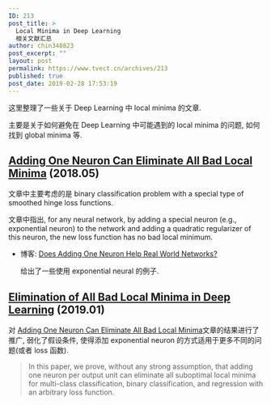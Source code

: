 ```yaml
---
ID: 213
post_title: >
  Local Minima in Deep Learning
  相关文献汇总
author: chin340823
post_excerpt: ""
layout: post
permalink: https://www.tvect.cn/archives/213
published: true
post_date: 2019-02-28 17:53:19
---
```

这里整理了一些关于 Deep Learning 中 local minima 的文章.

主要是关于如何避免在 Deep Learning 中可能遇到的 local minima 的问题, 如何找到 global minima 等.

<!--more-->

<h2><a href="https://arxiv.org/abs/1805.08671">Adding One Neuron Can Eliminate All Bad Local Minima</a> (2018.05)</h2>

文章中主要考虑的是 binary classification problem with a special
type of smoothed hinge loss functions.

文章中指出, for any neural network, by adding a special neuron (e.g., exponential neuron) to the network and adding a quadratic regularizer of this neuron, the new loss function has no bad local minimum.

<ul>
<li>博客: <a href="https://rossum.ai/blog/does-adding-one-neuron-help-real-world-networks/">Does Adding One Neuron Help Real World Networks?</a>

给出了一些使用 exponential neural 的例子.</p></li>
</ul>

<h2><a href="https://arxiv.org/abs/1901.00279">Elimination of All Bad Local Minima in Deep Learning</a> (2019.01)</h2>

<p>对 <a href="">Adding One Neuron Can Eliminate All Bad Local Minima</a>文章的结果进行了推广, 弱化了假设条件, 使得添加 exponential neuron 的方式适用于更多不同的问题(或者 loss 函数).

<blockquote>
  In this paper, we prove, without any strong assumption, that adding one neuron per output unit can eliminate all suboptimal local minima for multi-class classification, binary classification, and regression with an arbitrary loss function.
</blockquote>